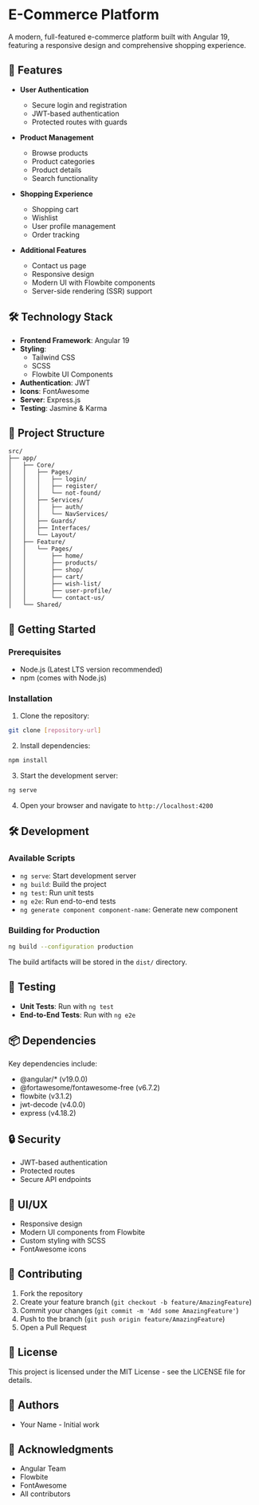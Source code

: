 # E-Commerce Platform

A modern, full-featured e-commerce platform built with Angular 19, featuring a responsive design and comprehensive shopping experience.

## 🚀 Features

- **User Authentication**
  - Secure login and registration
  - JWT-based authentication
  - Protected routes with guards

- **Product Management**
  - Browse products
  - Product categories
  - Product details
  - Search functionality

- **Shopping Experience**
  - Shopping cart
  - Wishlist
  - User profile management
  - Order tracking

- **Additional Features**
  - Contact us page
  - Responsive design
  - Modern UI with Flowbite components
  - Server-side rendering (SSR) support

## 🛠️ Technology Stack

- **Frontend Framework**: Angular 19
- **Styling**: 
  - Tailwind CSS
  - SCSS
  - Flowbite UI Components
- **Authentication**: JWT
- **Icons**: FontAwesome
- **Server**: Express.js
- **Testing**: Jasmine & Karma

## 📁 Project Structure

```
src/
├── app/
│   ├── Core/
│   │   ├── Pages/
│   │   │   ├── login/
│   │   │   ├── register/
│   │   │   └── not-found/
│   │   ├── Services/
│   │   │   ├── auth/
│   │   │   └── NavServices/
│   │   ├── Guards/
│   │   ├── Interfaces/
│   │   └── Layout/
│   ├── Feature/
│   │   └── Pages/
│   │       ├── home/
│   │       ├── products/
│   │       ├── shop/
│   │       ├── cart/
│   │       ├── wish-list/
│   │       ├── user-profile/
│   │       └── contact-us/
│   └── Shared/
```

## 🚀 Getting Started

### Prerequisites

- Node.js (Latest LTS version recommended)
- npm (comes with Node.js)

### Installation

1. Clone the repository:
```bash
git clone [repository-url]
```

2. Install dependencies:
```bash
npm install
```

3. Start the development server:
```bash
ng serve
```

4. Open your browser and navigate to `http://localhost:4200`

## 🛠️ Development

### Available Scripts

- `ng serve`: Start development server
- `ng build`: Build the project
- `ng test`: Run unit tests
- `ng e2e`: Run end-to-end tests
- `ng generate component component-name`: Generate new component

### Building for Production

```bash
ng build --configuration production
```

The build artifacts will be stored in the `dist/` directory.

## 🧪 Testing

- **Unit Tests**: Run with `ng test`
- **End-to-End Tests**: Run with `ng e2e`

## 📦 Dependencies

Key dependencies include:
- @angular/* (v19.0.0)
- @fortawesome/fontawesome-free (v6.7.2)
- flowbite (v3.1.2)
- jwt-decode (v4.0.0)
- express (v4.18.2)

## 🔒 Security

- JWT-based authentication
- Protected routes
- Secure API endpoints

## 🎨 UI/UX

- Responsive design
- Modern UI components from Flowbite
- Custom styling with SCSS
- FontAwesome icons

## 🤝 Contributing

1. Fork the repository
2. Create your feature branch (`git checkout -b feature/AmazingFeature`)
3. Commit your changes (`git commit -m 'Add some AmazingFeature'`)
4. Push to the branch (`git push origin feature/AmazingFeature`)
5. Open a Pull Request

## 📝 License

This project is licensed under the MIT License - see the LICENSE file for details.

## 👥 Authors

- Your Name - Initial work

## 🙏 Acknowledgments

- Angular Team
- Flowbite
- FontAwesome
- All contributors
